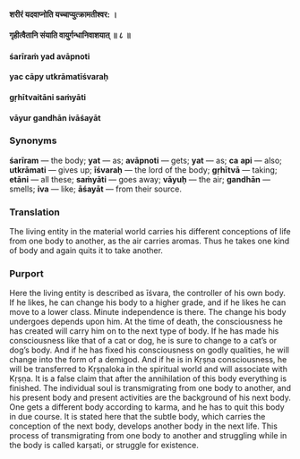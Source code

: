 #### शरीरं यदवाप्नोति यच्चाप्युत्क्रामतीश्वर: ।
#### गृहीत्वैतानि संयाति वायुर्गन्धानिवाशयात् ॥ ८ ॥

#### śarīraṁ yad avāpnoti
#### yac cāpy utkrāmatīśvaraḥ
#### gṛhītvaitāni saṁyāti
#### vāyur gandhān ivāśayāt

### Synonyms

**śarīram** — the body; **yat** — as; **avāpnoti** — gets; **yat** — as; **ca** **api** — also; **utkrāmati** — gives up; **īśvaraḥ** — the lord of the body; **gṛhītvā** — taking; **etāni** — all these; **saṁyāti** — goes away; **vāyuḥ** — the air; **gandhān** — smells; **iva** — like; **āśayāt** — from their source.

### Translation

The living entity in the material world carries his different conceptions of life from one body to another, as the air carries aromas. Thus he takes one kind of body and again quits it to take another.

### Purport

Here the living entity is described as īśvara, the controller of his own body. If he likes, he can change his body to a higher grade, and if he likes he can move to a lower class. Minute independence is there. The change his body undergoes depends upon him. At the time of death, the consciousness he has created will carry him on to the next type of body. If he has made his consciousness like that of a cat or dog, he is sure to change to a cat’s or dog’s body. And if he has fixed his consciousness on godly qualities, he will change into the form of a demigod. And if he is in Kṛṣṇa consciousness, he will be transferred to Kṛṣṇaloka in the spiritual world and will associate with Kṛṣṇa. It is a false claim that after the annihilation of this body everything is finished. The individual soul is transmigrating from one body to another, and his present body and present activities are the background of his next body. One gets a different body according to karma, and he has to quit this body in due course. It is stated here that the subtle body, which carries the conception of the next body, develops another body in the next life. This process of transmigrating from one body to another and struggling while in the body is called karṣati, or struggle for existence.